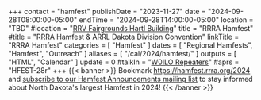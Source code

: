 +++
contact = "hamfest"
publishDate = "2023-11-27"
date = "2024-09-28T08:00:00-05:00"
endTime	 = "2024-09-28T14:00:00-05:00"
location = "TBD"
#location = "[RRV Fairgrounds Hartl Building](/places/rrv-fairgrounds-hartl-building)"
title = "RRRA Hamfest"
#title = "RRRA Hamfest & ARRL Dakota Division Convention"
linkTitle = "RRRA Hamfest"
categories = [ "Hamfest" ]
dates = [ "Regional Hamfests", "Hamfest", "Outreach" ]
aliases = [ "/cal/2024/hamfest/" ]
outputs = [ "HTML", "Calendar" ]
update = 0
#talkIn = "[W0ILO Repeaters](/radios/)"
#aprs = "HFEST-28r"
+++
{{< banner >}}
Bookmark https://hamfest.rrra.org/2024 and
[subscribe to our Hamfest Announcements mailing
list](https://lists.rrra.org/mailman/listinfo/hamfest-announce)
to stay informed about North Dakota's largest Hamfest in 2024!
{{< /banner >}}
